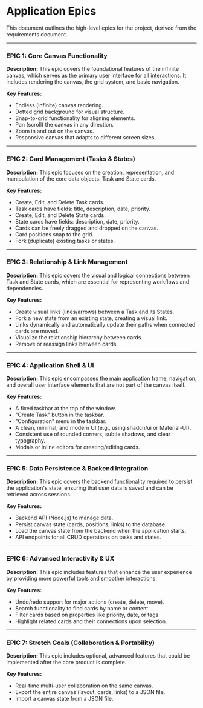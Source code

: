 # Application Epics

This document outlines the high-level epics for the project, derived from the requirements document.

---

### EPIC 1: Core Canvas Functionality

**Description:** This epic covers the foundational features of the infinite canvas, which serves as the primary user interface for all interactions. It includes rendering the canvas, the grid system, and basic navigation.

**Key Features:**
- Endless (infinite) canvas rendering.
- Dotted grid background for visual structure.
- Snap-to-grid functionality for aligning elements.
- Pan (scroll) the canvas in any direction.
- Zoom in and out on the canvas.
- Responsive canvas that adapts to different screen sizes.

---

### EPIC 2: Card Management (Tasks & States)

**Description:** This epic focuses on the creation, representation, and manipulation of the core data objects: Task and State cards.

**Key Features:**
- Create, Edit, and Delete Task cards.
- Task cards have fields: title, description, date, priority.
- Create, Edit, and Delete State cards.
- State cards have fields: description, date, priority.
- Cards can be freely dragged and dropped on the canvas.
- Card positions snap to the grid.
- Fork (duplicate) existing tasks or states.

---

### EPIC 3: Relationship & Link Management

**Description:** This epic covers the visual and logical connections between Task and State cards, which are essential for representing workflows and dependencies.

**Key Features:**
- Create visual links (lines/arrows) between a Task and its States.
- Fork a new state from an existing state, creating a visual link.
- Links dynamically and automatically update their paths when connected cards are moved.
- Visualize the relationship hierarchy between cards.
- Remove or reassign links between cards.

---

### EPIC 4: Application Shell & UI

**Description:** This epic encompasses the main application frame, navigation, and overall user interface elements that are not part of the canvas itself.

**Key Features:**
- A fixed taskbar at the top of the window.
- "Create Task" button in the taskbar.
- "Configuration" menu in the taskbar.
- A clean, minimal, and modern UI (e.g., using shadcn/ui or Material-UI).
- Consistent use of rounded corners, subtle shadows, and clear typography.
- Modals or inline editors for creating/editing cards.

---

### EPIC 5: Data Persistence & Backend Integration

**Description:** This epic covers the backend functionality required to persist the application's state, ensuring that user data is saved and can be retrieved across sessions.

**Key Features:**
- Backend API (Node.js) to manage data.
- Persist canvas state (cards, positions, links) to the database.
- Load the canvas state from the backend when the application starts.
- API endpoints for all CRUD operations on tasks and states.

---

### EPIC 6: Advanced Interactivity & UX

**Description:** This epic includes features that enhance the user experience by providing more powerful tools and smoother interactions.

**Key Features:**
- Undo/redo support for major actions (create, delete, move).
- Search functionality to find cards by name or content.
- Filter cards based on properties like priority, date, or tags.
- Highlight related cards and their connections upon selection.

---

### EPIC 7: Stretch Goals (Collaboration & Portability)

**Description:** This epic includes optional, advanced features that could be implemented after the core product is complete.

**Key Features:**
- Real-time multi-user collaboration on the same canvas.
- Export the entire canvas (layout, cards, links) to a JSON file.
- Import a canvas state from a JSON file.
